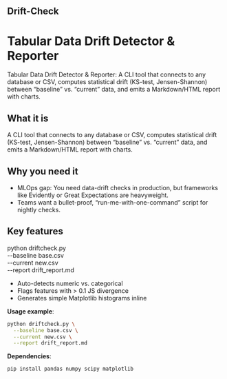 ## Drift-Check
# Tabular Data Drift Detector & Reporter

Tabular Data Drift Detector &amp; Reporter: A CLI tool that connects to any database or CSV, computes statistical drift (KS-test, Jensen-Shannon) between “baseline” vs. “current” data, and emits a Markdown/HTML report with charts.

## What it is 
A CLI tool that connects to any database or CSV, computes statistical drift (KS-test, Jensen-Shannon) between “baseline” vs. “current” data, and emits a Markdown/HTML report with charts.

## Why you need it
* MLOps gap: You need data-drift checks in production, but frameworks like Evidently or Great Expectations are heavyweight.
* Teams want a bullet-proof, “run-me-with-one-command” script for nightly checks.

## Key features
python driftcheck.py \
  --baseline base.csv \
  --current new.csv \
  --report drift_report.md
* Auto-detects numeric vs. categorical
* Flags features with > 0.1 JS divergence
* Generates simple Matplotlib histograms inline


**Usage example**:

```bash
python driftcheck.py \
  --baseline base.csv \
  --current new.csv \
  --report drift_report.md
```

**Dependencies**:

```bash
pip install pandas numpy scipy matplotlib
```
